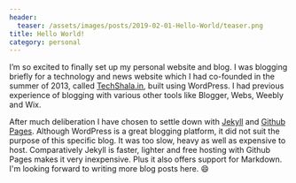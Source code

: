 ```yaml
---
header:
  teaser: /assets/images/posts/2019-02-01-Hello-World/teaser.png
title: Hello World!
category: personal
---
```


I’m so excited to finally set up my personal website and blog. I was blogging briefly for a technology and news website which I had co-founded in the summer of 2013, called [TechShala.in](http://techshala.in), built using WordPress. I had previous experience of blogging with various other tools like Blogger, Webs, Weebly and Wix.

After much deliberation I have chosen to settle down with [Jekyll](https://jekyllrb.com/) and [Github Pages](https://pages.github.com). Although WordPress is a great blogging platform, it did not suit the purpose of this specific blog. It was too slow, heavy as well as expensive to host. Comparatively Jekyll is faster, lighter and free hosting with Github Pages makes it very inexpensive. Plus it also offers support for Markdown.
I'm looking forward to writing more blog posts here. :smile:
